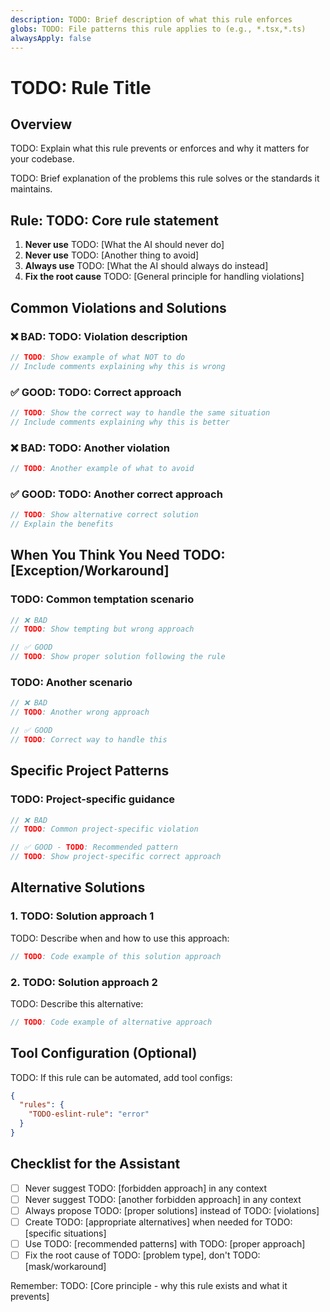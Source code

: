 ```yaml
---
description: TODO: Brief description of what this rule enforces
globs: TODO: File patterns this rule applies to (e.g., *.tsx,*.ts)
alwaysApply: false
---
```

# TODO: Rule Title

## Overview
TODO: Explain what this rule prevents or enforces and why it matters for your codebase.

TODO: Brief explanation of the problems this rule solves or the standards it maintains.

## Rule: TODO: Core rule statement
1. **Never use** TODO: [What the AI should never do]
2. **Never use** TODO: [Another thing to avoid]
3. **Always use** TODO: [What the AI should always do instead]
4. **Fix the root cause** TODO: [General principle for handling violations]

## Common Violations and Solutions

### ❌ BAD: TODO: Violation description
```typescript
// TODO: Show example of what NOT to do
// Include comments explaining why this is wrong
```

### ✅ GOOD: TODO: Correct approach
```typescript
// TODO: Show the correct way to handle the same situation
// Include comments explaining why this is better
```

### ❌ BAD: TODO: Another violation
```typescript
// TODO: Another example of what to avoid
```

### ✅ GOOD: TODO: Another correct approach
```typescript
// TODO: Show alternative correct solution
// Explain the benefits
```

## When You Think You Need TODO: [Exception/Workaround]

### TODO: Common temptation scenario
```typescript
// ❌ BAD
// TODO: Show tempting but wrong approach

// ✅ GOOD
// TODO: Show proper solution following the rule
```

### TODO: Another scenario
```typescript
// ❌ BAD
// TODO: Another wrong approach

// ✅ GOOD  
// TODO: Correct way to handle this
```

## Specific Project Patterns

### TODO: Project-specific guidance
```typescript
// ❌ BAD
// TODO: Common project-specific violation

// ✅ GOOD - TODO: Recommended pattern
// TODO: Show project-specific correct approach
```

## Alternative Solutions

### 1. TODO: Solution approach 1
TODO: Describe when and how to use this approach:

```typescript
// TODO: Code example of this solution approach
```

### 2. TODO: Solution approach 2  
TODO: Describe this alternative:

```typescript
// TODO: Code example of alternative approach
```

## Tool Configuration (Optional)
TODO: If this rule can be automated, add tool configs:

```json
{
  "rules": {
    "TODO-eslint-rule": "error"
  }
}
```
## Checklist for the Assistant
- [ ] Never suggest TODO: [forbidden approach] in any context
- [ ] Never suggest TODO: [another forbidden approach] in any context  
- [ ] Always propose TODO: [proper solutions] instead of TODO: [violations]
- [ ] Create TODO: [appropriate alternatives] when needed for TODO: [specific situations]
- [ ] Use TODO: [recommended patterns] with TODO: [proper approach]
- [ ] Fix the root cause of TODO: [problem type], don't TODO: [mask/workaround]

Remember: TODO: [Core principle - why this rule exists and what it prevents]